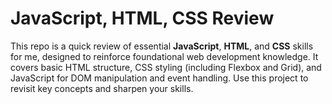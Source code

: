 # JavaScript, HTML, CSS Review

This repo is a quick review of essential **JavaScript**, **HTML**, and **CSS** skills for me, designed to reinforce foundational web development knowledge. It covers basic HTML structure, CSS styling (including Flexbox and Grid), and JavaScript for DOM manipulation and event handling. Use this project to revisit key concepts and sharpen your skills.

